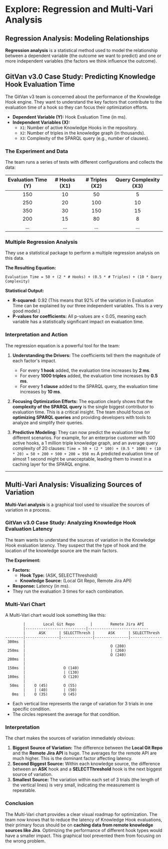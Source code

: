 # Explore: Regression and Multi-Vari Analysis

## Regression Analysis: Modeling Relationships

**Regression analysis** is a statistical method used to model the relationship between a dependent variable (the outcome we want to predict) and one or more independent variables (the factors we think influence the outcome).

## GitVan v3.0 Case Study: Predicting Knowledge Hook Evaluation Time

The GitVan v3 team is concerned about the performance of the Knowledge Hook engine. They want to understand the key factors that contribute to the evaluation time of a hook so they can focus their optimization efforts.

*   **Dependent Variable (Y):** Hook Evaluation Time (in ms).
*   **Independent Variables (X):**
    *   `X1`: Number of active Knowledge Hooks in the repository.
    *   `X2`: Number of triples in the knowledge graph (in thousands).
    *   `X3`: Complexity of the SPARQL query (e.g., number of clauses).

### The Experiment and Data

The team runs a series of tests with different configurations and collects the data:

| Evaluation Time (Y) | # Hooks (X1) | # Triples (X2) | Query Complexity (X3) |
| :---: | :---: | :---: | :---: |
| 150 | 10 | 50 | 5 |
| 250 | 20 | 100 | 10 |
| 350 | 30 | 150 | 15 |
| 200 | 15 | 80 | 8 |
| ... | ... | ... | ... |

### Multiple Regression Analysis

They use a statistical package to perform a multiple regression analysis on this data.

**The Resulting Equation:**

`Evaluation Time = 50 + (2 * # Hooks) + (0.5 * # Triples) + (10 * Query Complexity)`

**Statistical Output:**

*   **R-squared:** 0.92 (This means that 92% of the variation in Evaluation Time can be explained by our three independent variables. This is a very good model.)
*   **P-values for coefficients:** All p-values are < 0.05, meaning each variable has a statistically significant impact on evaluation time.

### Interpretation and Action

The regression equation is a powerful tool for the team:

1.  **Understanding the Drivers:** The coefficients tell them the magnitude of each factor's impact.
    *   For every **1 hook** added, the evaluation time increases by **2 ms**.
    *   For every **1000 triples** added, the evaluation time increases by **0.5 ms**.
    *   For every **1 clause** added to the SPARQL query, the evaluation time increases by **10 ms**.

2.  **Focusing Optimization Efforts:** The equation clearly shows that the **complexity of the SPARQL query** is the single biggest contributor to evaluation time. This is a critical insight. The team should focus on **optimizing SPARQL queries** and providing developers with tools to analyze and simplify their queries.

3.  **Predictive Modeling:** They can now predict the evaluation time for different scenarios. For example, for an enterprise customer with 100 active hooks, a 1 million triple knowledge graph, and an average query complexity of 20 clauses:
    `Time = 50 + (2 * 100) + (0.5 * 1000) + (10 * 20) = 50 + 200 + 500 + 200 = 950 ms`
    A predicted evaluation time of almost 1 second might be unacceptable, leading them to invest in a caching layer for the SPARQL engine.

---

## Multi-Vari Analysis: Visualizing Sources of Variation

**Multi-Vari analysis** is a graphical tool used to visualize the sources of variation in a process.

### GitVan v3.0 Case Study: Analyzing Knowledge Hook Evaluation Latency

The team wants to understand the sources of variation in the Knowledge Hook evaluation latency. They suspect that the type of hook and the location of the knowledge source are the main factors.

**The Experiment:**

*   **Factors:**
    *   **Hook Type:** (ASK, SELECTThreshold)
    *   **Knowledge Source:** (Local Git Repo, Remote Jira API)
*   **Response:** Latency (in ms).
*   They run the evaluation 3 times for each combination.

### Multi-Vari Chart

A Multi-Vari chart would look something like this:

```
        |        Local Git Repo       |        Remote Jira API
        |---------------------------|---------------------------
        |      ASK      | SELECTThresh |      ASK      | SELECTThresh
--------|---------------|--------------|---------------|--------------
 300ms  |
        |                                      O (280)
 250ms  |                                      | (260)
        |                                      O (240)
 200ms  |
        |
 150ms  |                 O (140)
        |                 | (130)
 100ms  |                 O (120)
        |
  50ms  |    O (45)       O (55)
        |    | (40)       | (50)
   0ms  |    O (35)       O (45)
```

*   Each vertical line represents the range of variation for 3 trials in one specific condition.
*   The circles represent the average for that condition.

### Interpretation

The chart makes the sources of variation immediately obvious:

1.  **Biggest Source of Variation:** The difference between the **Local Git Repo** and the **Remote Jira API** is huge. The averages for the remote API are much higher. This is the dominant factor affecting latency.
2.  **Second Biggest Source:** Within each knowledge source, the difference between an **ASK** hook and a **SELECTThreshold** hook is the next biggest source of variation.
3.  **Smallest Source:** The variation within each set of 3 trials (the length of the vertical lines) is very small, indicating the measurement is repeatable.

### Conclusion

The Multi-Vari chart provides a clear visual roadmap for optimization. The team now knows that to reduce the latency of Knowledge Hook evaluations, their primary focus should be on **caching data from remote knowledge sources like Jira**. Optimizing the performance of different hook types would have a smaller impact. This graphical tool prevented them from focusing on the wrong problem.
